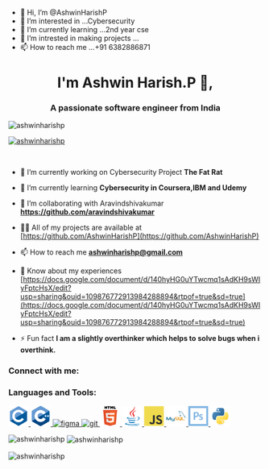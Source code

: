 - 👋 Hi, I’m @AshwinHarishP
- 👀 I’m interested in ...Cybersecurity
- 🌱 I’m currently learning ...2nd year cse
- 💞️ I’m intrested in making projects ...
- 📫 How to reach me ...+91 6382886871

<!---
AshwinHarishP/AshwinHarishP is a ✨ special ✨ repository because its `README.md` (this file) appears on your GitHub profile.
You can click the Preview link to take a look at your changes.
--->
<h1 align="center"> I'm Ashwin Harish.P 👋, </h1>
<h3 align="center">A passionate software engineer from India</h3>

<p align="left"> <img src="https://komarev.com/ghpvc/?username=ashwinharishp&label=Profile%20views&color=0e75b6&style=flat" alt="ashwinharishp" /> </p>

<p align="left"> <a href="https://github.com/ryo-ma/github-profile-trophy"><img src="https://github-profile-trophy.vercel.app/?username=ashwinharishp" alt="ashwinharishp" /></a> </p>

<p align="left"> <a href="https://twitter.com/" target="blank"><img src="https://img.shields.io/twitter/follow/?logo=twitter&style=for-the-badge" alt="" /></a> </p>

- 🔭 I’m currently working on Cybersecurity Project **The Fat Rat**

- 🌱 I’m currently learning **Cybersecurity in Coursera,IBM and Udemy**

- 👯 I’m collaborating with Aravindshivakumar **https://github.com/aravindshivakumar**

- 👨‍💻 All of my projects are available at [https://github.com/AshwinHarishP](https://github.com/AshwinHarishP)

- 📫 How to reach me **ashwinharishp@gmail.com**

- 📄 Know about my experiences [https://docs.google.com/document/d/140hyHG0uYTwcmq1sAdKH9sWIyFptcHsX/edit?usp=sharing&ouid=109876772913984288894&rtpof=true&sd=true](https://docs.google.com/document/d/140hyHG0uYTwcmq1sAdKH9sWIyFptcHsX/edit?usp=sharing&ouid=109876772913984288894&rtpof=true&sd=true)

- ⚡ Fun fact **I am a slightly overthinker which helps to solve bugs when i overthink.**

<h3 align="left">Connect with me:</h3>
<p align="left">
</p>

<h3 align="left">Languages and Tools:</h3>
<p align="left"> <a href="https://www.cprogramming.com/" target="_blank" rel="noreferrer"> <img src="https://raw.githubusercontent.com/devicons/devicon/master/icons/c/c-original.svg" alt="c" width="40" height="40"/> </a> <a href="https://www.w3schools.com/cpp/" target="_blank" rel="noreferrer"> <img src="https://raw.githubusercontent.com/devicons/devicon/master/icons/cplusplus/cplusplus-original.svg" alt="cplusplus" width="40" height="40"/> </a> <a href="https://www.figma.com/" target="_blank" rel="noreferrer"> <img src="https://www.vectorlogo.zone/logos/figma/figma-icon.svg" alt="figma" width="40" height="40"/> </a> <a href="https://git-scm.com/" target="_blank" rel="noreferrer"> <img src="https://www.vectorlogo.zone/logos/git-scm/git-scm-icon.svg" alt="git" width="40" height="40"/> </a> <a href="https://www.w3.org/html/" target="_blank" rel="noreferrer"> <img src="https://raw.githubusercontent.com/devicons/devicon/master/icons/html5/html5-original-wordmark.svg" alt="html5" width="40" height="40"/> </a> <a href="https://www.java.com" target="_blank" rel="noreferrer"> <img src="https://raw.githubusercontent.com/devicons/devicon/master/icons/java/java-original.svg" alt="java" width="40" height="40"/> </a> <a href="https://developer.mozilla.org/en-US/docs/Web/JavaScript" target="_blank" rel="noreferrer"> <img src="https://raw.githubusercontent.com/devicons/devicon/master/icons/javascript/javascript-original.svg" alt="javascript" width="40" height="40"/> </a> <a href="https://www.mysql.com/" target="_blank" rel="noreferrer"> <img src="https://raw.githubusercontent.com/devicons/devicon/master/icons/mysql/mysql-original-wordmark.svg" alt="mysql" width="40" height="40"/> </a> <a href="https://www.photoshop.com/en" target="_blank" rel="noreferrer"> <img src="https://raw.githubusercontent.com/devicons/devicon/master/icons/photoshop/photoshop-line.svg" alt="photoshop" width="40" height="40"/> </a> <a href="https://www.python.org" target="_blank" rel="noreferrer"> <img src="https://raw.githubusercontent.com/devicons/devicon/master/icons/python/python-original.svg" alt="python" width="40" height="40"/> </a> </p>

<p><img align="left" src="https://github-readme-stats.vercel.app/api/top-langs?username=ashwinharishp&show_icons=true&locale=en&layout=compact" alt="ashwinharishp" /></p>

<p>&nbsp;<img align="center" src="https://github-readme-stats.vercel.app/api?username=ashwinharishp&show_icons=true&locale=en" alt="ashwinharishp" /></p>

<p><img align="center" src="https://github-readme-streak-stats.herokuapp.com/?user=ashwinharishp&" alt="ashwinharishp" /></p>

